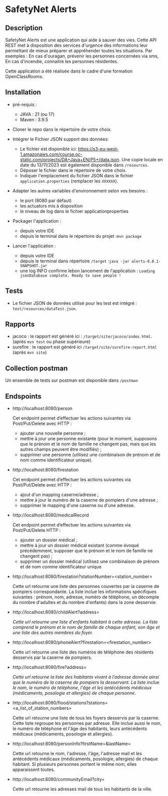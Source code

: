 # SafetyNet Alerts

## Description
SafetyNet Alerts est une application qui aide à sauver des vies.
Cette API REST met à disposition des services d'urgence  des informations leur permettant de mieux préparer et appréhender toutes les situations.
Par exemples : En cas d'ouragan, prévenir les personnes concernées via sms, En cas d'incendie, connaitre les personnes résidentes.

Cette application a été réalisée dans le cadre d'une formation OpenClassRooms.

##  Installation

- pré-requis : 
    - JAVA : 21 (ou 17)
    - Maven : 3.9.5
 

- Cloner le repo dans le répertoire de votre choix.
 

- Intégrer le Fichier JSON support des données: 
  - Le fichier est disponible ici: https://s3-eu-west-1.amazonaws.com/course.oc-static.com/projects/DA+Java+EN/P5+/data.json. Une copie locale en date du 13/11/2023 est également disponible dans `/resources`.    
  - Déposer le fichier dans le répertoire de votre choix.
  - Indiquer l'emplacement du fichier JSON dans le fichier `application.properties` (remplacer les `XXXXXX`). 
 

- Adapter les autres variables d'environnement selon vos besoins :
  - le port (8080 par défaut)
  - les actuators mis à disposition
  - le niveau de log dans le fichier applicationproperties
 

- Packager l'application :
  - depuis votre IDE
  - depuis le terminal dans le répertoire du projet :`mvn package`
   
  
- Lancer l'application :
  - depuis votre IDE
  - depuis le terminal dans répertoire `/target` :`java -jar alerts-0.0.1-SNAPSHOT.jar`
  - une log INFO confirme lebon lancement de l'application : `Loading jsonDatabase complete. Ready to save people !`

##  Tests
- Le fichier JSON de données utilisé pour les test est intégré : `test/resources/dataTest.json`.

## Rapports
- jacoco : le rapport est généré ici : `/target/site/jacoco/index.html`. (après `mvn test` ou phase supérieure)
- surefire : le rapport est généré ici `/target/site/surefire-report.html` (après `mvn site`)

## Collection postman
Un ensemble de tests sur postman est disponible dans `/postman`

## Endspoints

- http://localhost:8080/person

  Cet endpoint permet d’effectuer les actions suivantes via Post/Put/Delete avec HTTP :
  - ajouter une nouvelle personne ;
  -  mettre à jour une personne existante (pour le moment, supposons que le prénom et le nom de
  famille ne changent pas, mais que les autres champs peuvent être modifiés) ;
  - supprimer une personne (utilisez une combinaison de prénom et de nom comme identificateur
  unique).
   

- http://localhost:8080/firestation

  Cet endpoint permet d’effectuer les actions suivantes via Post/Put/Delete avec HTTP :
  - ajout d'un mapping caserne/adresse ;
  - mettre à jour le numéro de la caserne de pompiers d'une adresse ;
  - supprimer le mapping d'une caserne ou d'une adresse. 
 

- http://localhost:8080/medicalRecord

  Cet endpoint permet d’effectuer les actions suivantes via Post/Put/Delete HTTP :
  - ajouter un dossier médical ;
  - mettre à jour un dossier médical existant (comme évoqué précédemment, supposer que le
  prénom et le nom de famille ne changent pas) ;
  - supprimer un dossier médical (utilisez une combinaison de prénom et de nom comme
  identificateur unique


- http://localhost:8080/firestation?stationNumber=<station_number>

  Cette url retourne une liste des personnes couvertes par la caserne de pompiers correspondante. La liste
inclue les informations spécifiques suivantes : prénom, nom, adresse, numéro de téléphone, un décompte du nombre d'adultes et du nombre d'enfants) dans la zone desservie.

  
- http://localhost:8080/childAlert?address=<address>

  Cette url retourne une liste d'enfants habitant à cette adresse.
La liste comprend le prénom et le nom de famille de chaque enfant, son âge et une liste des autres
membres du foyer. 


- http://localhost:8080/phoneAlert?firestation=<firestation_number>

  Cette url retourne une liste des numéros de téléphone des résidents desservis par la caserne de
pompiers.
 

- http://localhost:8080/fire?address=<address>

  Cette url retourne la liste des habitants vivant à l’adresse donnée ainsi que le numéro de la caserne
de pompiers la desservant. La liste inclue le nom, le numéro de téléphone, l'âge et les antécédents
médicaux (médicaments, posologie et allergies) de chaque personne.
 

- http://localhost:8080/flood/stations?stations=<a_list_of_station_numbers>

  Cette url retourne une liste de tous les foyers desservis par la caserne. Cette liste regroupe les
personnes par adresse. Elle inclue aussi le nom, le numéro de téléphone et l'âge des habitants, leurs antécédents médicaux (médicaments, posologie et allergies).
 

- http://localhost:8080/personInfo?firstName=<firstName>&lastName=<lastName>

  Cette url retourne le nom, l'adresse, l'âge, l'adresse mail et les antécédents médicaux (médicaments,
posologie, allergies) de chaque habitant. Si plusieurs personnes portent le même nom, elles apparaissent toutes.
 

- http://localhost:8080/communityEmail?city=<city>

  Cette url retourne les adresses mail de tous les habitants de la ville.

